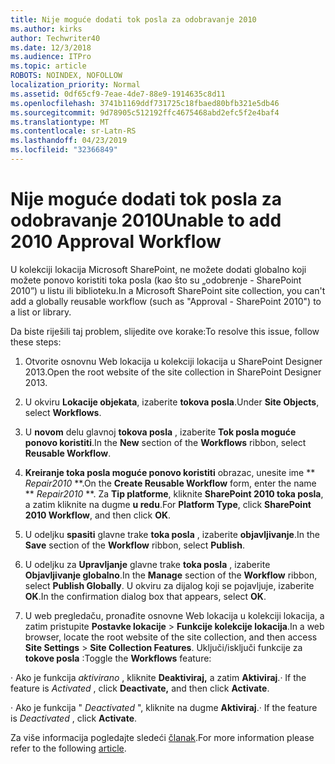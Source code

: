 ```yaml
---
title: Nije moguće dodati tok posla za odobravanje 2010
ms.author: kirks
author: Techwriter40
ms.date: 12/3/2018
ms.audience: ITPro
ms.topic: article
ROBOTS: NOINDEX, NOFOLLOW
localization_priority: Normal
ms.assetid: 0df65cf9-7eae-4de7-88e9-1914635c8d11
ms.openlocfilehash: 3741b1169ddf731725c18fbaed80bfb321e5db46
ms.sourcegitcommit: 9d78905c512192ffc4675468abd2efc5f2e4baf4
ms.translationtype: MT
ms.contentlocale: sr-Latn-RS
ms.lasthandoff: 04/23/2019
ms.locfileid: "32366849"
---
```

# <a name="unable-to-add-2010-approval-workflow"></a><span data-ttu-id="f11b7-102">Nije moguće dodati tok posla za odobravanje 2010</span><span class="sxs-lookup"><span data-stu-id="f11b7-102">Unable to add 2010 Approval Workflow</span></span>

<span data-ttu-id="f11b7-103">U kolekciji lokacija Microsoft SharePoint, ne možete dodati globalno koji možete ponovo koristiti toka posla (kao što su „odobrenje - SharePoint 2010”) u listu ili biblioteku.</span><span class="sxs-lookup"><span data-stu-id="f11b7-103">In a Microsoft SharePoint site collection, you can't add a globally reusable workflow (such as "Approval - SharePoint 2010") to a list or library.</span></span>
  
<span data-ttu-id="f11b7-104">Da biste riješili taj problem, slijedite ove korake:</span><span class="sxs-lookup"><span data-stu-id="f11b7-104">To resolve this issue, follow these steps:</span></span> 
  
1. <span data-ttu-id="f11b7-105">Otvorite osnovnu Web lokacija u kolekciji lokacija u SharePoint Designer 2013.</span><span class="sxs-lookup"><span data-stu-id="f11b7-105">Open the root website of the site collection in SharePoint Designer 2013.</span></span>
  
2. <span data-ttu-id="f11b7-106">U okviru **Lokacije objekata**, izaberite **tokova posla**.</span><span class="sxs-lookup"><span data-stu-id="f11b7-106">Under **Site Objects**, select **Workflows**.</span></span> 
  
3. <span data-ttu-id="f11b7-107">U **novom** delu glavnoj **tokova posla** , izaberite **Tok posla moguće ponovo koristiti**.</span><span class="sxs-lookup"><span data-stu-id="f11b7-107">In the **New** section of the **Workflows** ribbon, select **Reusable Workflow**.</span></span> 
  
4. <span data-ttu-id="f11b7-108">**Kreiranje toka posla moguće ponovo koristiti** obrazac, unesite ime \*\* *Repair2010* \*\*.</span><span class="sxs-lookup"><span data-stu-id="f11b7-108">On the **Create Reusable Workflow** form, enter the name \*\* *Repair2010* \*\*.</span></span> <span data-ttu-id="f11b7-109">Za **Tip platforme**, kliknite **SharePoint 2010 toka posla**, a zatim kliknite na dugme **u redu**.</span><span class="sxs-lookup"><span data-stu-id="f11b7-109">For **Platform Type**, click **SharePoint 2010 Workflow**, and then click **OK**.</span></span> 
  
1. <span data-ttu-id="f11b7-110">U odeljku **spasiti** glavne trake **toka posla** , izaberite **objavljivanje**.</span><span class="sxs-lookup"><span data-stu-id="f11b7-110">In the **Save** section of the **Workflow** ribbon, select **Publish**.</span></span> 
  
2. <span data-ttu-id="f11b7-111">U odeljku za **Upravljanje** glavne trake **toka posla** , izaberite **Objavljivanje globalno**.</span><span class="sxs-lookup"><span data-stu-id="f11b7-111">In the **Manage** section of the **Workflow** ribbon, select **Publish Globally**.</span></span> <span data-ttu-id="f11b7-112">U okviru za dijalog koji se pojavljuje, izaberite **OK**.</span><span class="sxs-lookup"><span data-stu-id="f11b7-112">In the confirmation dialog box that appears, select **OK**.</span></span> 
  
3. <span data-ttu-id="f11b7-113">U web pregledaču, pronađite osnovne Web lokacija u kolekciji lokacija, a zatim pristupite **Postavke lokacije** \> **Funkcije kolekcije lokacija**.</span><span class="sxs-lookup"><span data-stu-id="f11b7-113">In a web browser, locate the root website of the site collection, and then access **Site Settings** \> **Site Collection Features**.</span></span> <span data-ttu-id="f11b7-114">Uključi/isključi funkcije za **tokove posla** :</span><span class="sxs-lookup"><span data-stu-id="f11b7-114">Toggle the **Workflows** feature:</span></span> 
  
<span data-ttu-id="f11b7-115">· Ako je funkcija *aktivirano* , kliknite **Deaktiviraj,** a zatim **Aktiviraj**.</span><span class="sxs-lookup"><span data-stu-id="f11b7-115">· If the feature is  *Activated*  , click **Deactivate,** and then click **Activate**.</span></span> 
  
<span data-ttu-id="f11b7-116">· Ako je funkcija " *Deactivated* ", kliknite na dugme **Aktiviraj**.</span><span class="sxs-lookup"><span data-stu-id="f11b7-116">· If the feature is  *Deactivated*  , click **Activate**.</span></span> 
  
<span data-ttu-id="f11b7-117">Za više informacija pogledajte sledeći [članak](https://go.microsoft.com/fwlink/?linkid=2047770&amp;clcid=0x409).</span><span class="sxs-lookup"><span data-stu-id="f11b7-117">For more information please refer to the following [article](https://go.microsoft.com/fwlink/?linkid=2047770&amp;clcid=0x409).</span></span>
  

